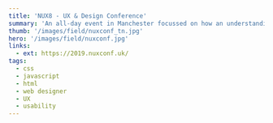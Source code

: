 ```yaml
---
title: 'NUX8 - UX & Design Conference'
summary: 'An all-day event in Manchester focussed on how an understanding of people can help you define, design, and build better experiences, on the web and beyond. With international speakers from some of the biggest digital brands, the day will provide a wealth of practical experience you can apply right away.'
thumb: '/images/field/nuxconf_tn.jpg'
hero: '/images/field/nuxconf.jpg'
links:
  - ext: https://2019.nuxconf.uk/
tags:
  - css
  - javascript
  - html
  - web designer
  - UX
  - usability
---
```


